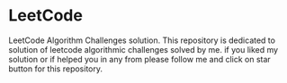# LeetCode
LeetCode Algorithm Challenges solution. This repository is dedicated to solution of leetcode algorithmic challenges solved by me.
if you liked my solution or if helped you in any from please follow me and click on star button for this repository.
